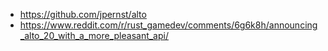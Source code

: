 - https://github.com/jpernst/alto
- https://www.reddit.com/r/rust_gamedev/comments/6g6k8h/announcing_alto_20_with_a_more_pleasant_api/

